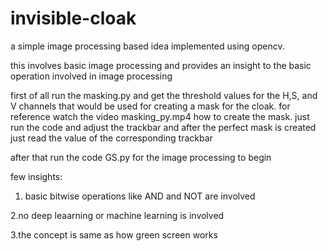 # invisible-cloak
a simple image processing based idea implemented using opencv.

this involves basic image processing and provides an insight to the basic operation involved in image processing

first of all run the masking.py and get the threshold values for the H,S, and V channels that would be used for creating a mask for the cloak.
for reference watch the video masking_py.mp4 how to create the mask. just run the code and adjust the trackbar and after the perfect mask is created just read the value of the corresponding trackbar

after that run the code GS.py for the image processing to begin

few insights:
1. basic bitwise operations like AND and NOT are involved

2.no deep leaarning or machine learning is involved

3.the concept is same as how green screen works 
